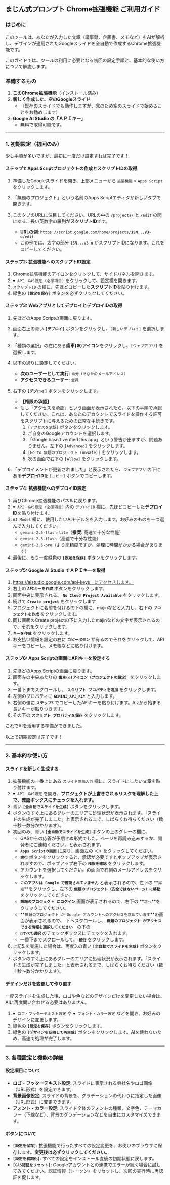 ## **まじん式プロンプト Chrome拡張機能 ご利用ガイド**

### **はじめに**

このツールは、あなたが入力した文章（議事録、企画書、メモなど）をAIが解析し、デザインが適用されたGoogleスライドを全自動で作成するChrome拡張機能です。

このガイドでは、ツールの利用に必要となる初回の設定手順と、基本的な使い方について解説します。

### **準備するもの**

1.  **このChrome拡張機能**（インストール済み）
2.  **新しく作成した、空のGoogleスライド**
    *  （既存のスライドでも動作しますが、念のため空のスライドで始めることをお勧めします）
3.  **Google AI Studio の「ＡＰＩキー」**
    *  無料で取得可能です。

---

### **1. 初期設定（初回のみ）**

少し手順が多いですが、最初に一度だけ設定すれば完了です！

#### **ステップ1: Apps Scriptプロジェクトの作成とスクリプトIDの取得**

1.  準備したGoogleスライドを開き、上部メニューから `拡張機能` > `Apps Script` をクリックします。
2.  「無題のプロジェクト」という名前のApps Scriptエディタが新しいタブで開きます。
3.  このタブのURLに注目してください。URLの中の `/projects/` と `/edit` の間にある、長い英数字の羅列が**スクリプトID**です。

    *   **URLの例**: `https://script.google.com/home/projects/`**`1SN...V3-u`**`/edit`
    *   この例では、太字の部分 `1SN...V3-u` がスクリプトIDになります。これをコピーしてください。

#### **ステップ2: 拡張機能へのスクリプトID設定**

1.  Chrome拡張機能のアイコンをクリックして、サイドパネルを開きます。
2.  `▼ API・GAS設定 (必須項目)` をクリックして、設定欄を開きます。
3.  `スクリプトID` の欄に、先ほどコピーした**スクリプトID**を貼り付けます。
4.  緑色の **`[設定を保存]`** ボタンを必ずクリックしてください。

#### **ステップ3: WebアプリとしてデプロイとデプロイIDの取得**

1.  先ほどのApps Scriptの画面に戻ります。
2.  画面右上の青い **`[デプロイ]`** ボタンをクリックし、`[新しいデプロイ]` を選択します。
3.  「種類の選択」の左にある**歯車(⚙️)アイコン**をクリックし、`[ウェブアプリ]` を選択します。
4.  以下の通りに設定してください。
    *   **次のユーザーとして実行**: `自分（あなたのメールアドレス）`
    *   **アクセスできるユーザー**: `全員`
5.  右下の **`[デプロイ]`** ボタンをクリックします。

    *   **【権限の承認】**
    *   もし「アクセスを承認」という画面が表示されたら、以下の手順で承認してください。これは、あなたのアカウントでスライドを操作する許可をスクリプトに与えるための正常な手続きです。
        1.  `[アクセスを承認]` ボタンをクリックします。
        2.  ご自身のGoogleアカウントを選択します。
        3.  「Google hasn’t verified this app」という警告が出ますが、問題ありません。左下の `[Advanced]` をクリックします。
        4.  `[Go to 無題のプロジェクト (unsafe)]` をクリックします。
        5.  次の画面で右下の `[Allow]` をクリックします。

6.  「デプロイメントが更新されました」と表示されたら、`ウェブアプリ` の下にある**デプロイID**を `[コピー]` ボタンでコピーします。

#### **ステップ4: 拡張機能へのデプロイID設定**

1.  再びChrome拡張機能のパネルに戻ります。
2.  `▼ API・GAS設定 (必須項目)` 内の `デプロイID` 欄に、先ほどコピーした**デプロイID**を貼り付けます。
3.  `AI Model` 欄に、使用したいAIモデル名を入力します。お好みのものを一つ選んで入力してください。
    *   `gemini-2.5-flash-lite`（**推奨**: 高速で十分な性能）
    *   `gemini-2.5-flash`（高速で十分な性能）
    *   `gemini-2.5-pro`（より高精度ですが、処理に時間がかかる場合があります）
4.  最後に、もう一度緑色の **`[設定を保存]`** ボタンをクリックします。

#### **ステップ5: Google AI Studio でＡＰＩキーを取得**
1.  https://aistudio.google.com/api-keys　にアクセスします。
2.  右上の **`APIキーを作成`** ボタンをクリックします。
3.  画面中央に表示される、 **`No Cloud Project Available`** をクリックします。
4.  続けて **`Create project`** をクリックします
5.  プロジェクトに名前を付けるの下の欄に、majinなどと入力し、右下の **`プロジェクトを作成`** をクリックします。
6.  同じ画面のCreate projectの下に入力したmajinなどの文字が表示されるので、それをクリックします。
7.  **`キーを作成`** をクリックします。
8.  お支払い情報を設定の右に **`コピーボタン`** が有るのでそれをクリックして、APIキーをコピーし、メモ帳などに貼り付けます。

#### **ステップ6: Apps Scriptの画面にAPIキーを設定する**
1.  先ほどのApps Scriptの画面に戻ります。
2.  画面左の中央あたりの **`歯車(⚙️)アイコン（プロジェクトの設定）`** をクリックします。
3.  一番下までスクロールし、 **`スクリプト プロパティを追加`** をクリックします。
4.  左側のプロパティに **`GEMINI_API_KEY`** と入力します。
5.  右側の値に **`ステップ5`** でコピーしたAPIキーを貼り付けます。Alzから始まる長いキーが貼りつきます。
6.  その下の **`スクリプト プロパティを保存`** をクリックします。

これでAIを活用する準備ができました。

以上で初期設定は完了です！

---

### **2. 基本的な使い方**

#### **スライドを新しく生成する**

1.  拡張機能の一番上にある `スライド原稿入力` 欄に、スライドにしたい文章を貼り付けます。
2.  `▼ API・GAS設定` を開き、**プロジェクトが上書きされるリスクを理解した上で、確認ボックスにチェックを入れます。**
3.  青い **`[全自動でスライドを生成]`** ボタンをクリックします。
4.  ボタンのすぐ上にあるグレーのエリアに処理状況が表示されます。「スライドの生成が完了しました」と表示されるまで、しばらくお待ちください（数十秒～数分かかります）。
5.  初回のみ、青い **`[全自動でスライドを生成]`** ボタンの上のグレーの欄に、
    * GASからの応答が予期せぬ形式でした。ページを再読み込みするか、開発者にご連絡ください。と表示されます。 
    * **`Apps Scriptの画面`** に戻り、画面左の **`＜＞`** をクリックしてください。
    * **`実行`** ボタンをクリックすると、承認が必要ですとポップアップが表示されますので、ポップアップ右下の **`権限を確認`** をクリックします。
    * アカウントを選択してください。の画面で右側のメールアドレスをクリックします。
    * **`このアプリは Google で確認されていません`** と表示されるので、左下の **`詳細`**をクリックし、左下の **`無題のプロジェクト（安全ではないページ）に移動`** をクリックしてください。
    * **`無題のプロジェクト にログイン`** 画面が表示されるので、右下の **`次へ`**をクリックしてください。
    * **`無題のプロジェクト が Google アカウントへのアクセスを求めています`**の画面が表示されるので、 下へスクロールし、 **`無題のプロジェクト がアクセスできる情報を選択してください`**　の下の
    * **`□すべて選択`** のチェックボックスにチェックを入れます。
    * 一番下までスクロールして、 **`続行`** をクリックします。
6.  上記5.を実施した場合は、再度3.の青い **`[全自動でスライドを生成]`** ボタンをクリックします。
7.  ボタンのすぐ上にあるグレーのエリアに処理状況が表示されます。「スライドの生成が完了しました」と表示されるまで、しばらくお待ちください（数十秒～数分かかります）。

#### **デザインだけを変更して作り直す**

一度スライドを生成した後、ロゴや色などのデザインだけを変更したい場合は、AIに再度問い合わせる必要はありません。

1.  `▼ ロゴ・フッターテキスト設定` や `▼ フォント・カラー設定` などを開き、お好みのデザインに変更します。
2.  緑色の **`[設定を保存]`** ボタンをクリックします。
3.  緑色の **`[デザインを反映して再生成]`** ボタンをクリックします。AIを使わないため、高速で処理が完了します。

---

### **3. 各種設定と機能の詳細**

#### **設定項目について**

*   **ロゴ・フッターテキスト設定**: スライドに表示される会社名やロゴ画像（URL形式）を設定できます。
*   **背景画像設定**: スライドの背景を、グラデーションの代わりに指定した画像（URL形式）に変更できます。
*   **フォント・カラー設定**: スライド全体のフォントの種類、文字色、テーマカラー（下線など）、背景のグラデーションなどを自由にカスタマイズできます。

#### **ボタンについて**

*   **`[設定を保存]`**: 拡張機能で行ったすべての設定変更を、お使いのブラウザに保存します。**変更後は必ずクリックしてください。**
*   **`[設定を初期化]`**: すべての設定をインストール直後の初期状態に戻します。
*   **`[GAS認証をリセット]`**: Googleアカウントとの連携でエラーが続く場合に試してみてください。認証情報（トークン）をリセットし、次回の実行時に再認証を促します。